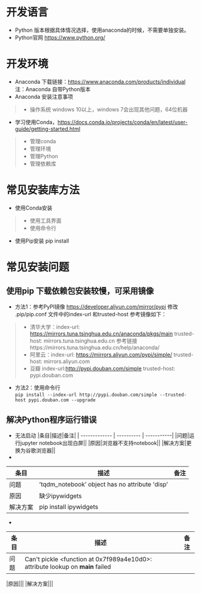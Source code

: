 # 开发语言
* Python 版本根据具体情况选择，使用anaconda的时候，不需要单独安装。
* Python官网  https://www.python.org/
# 开发环境
* Anaconda 下载链接：https://www.anaconda.com/products/individual  注：Anaconda 自带Python版本
* Anaconda 安装注意事项
> * 操作系统 windows 10以上，windows 7会出现其他问题，64位机器

* 学习使用Conda，https://docs.conda.io/projects/conda/en/latest/user-guide/getting-started.html
> * 管理conda
> * 管理环境
> * 管理Python
> * 管理依赖库

# 常见安装库方法
* 使用Conda安装 
> * 使用工具界面
> * 使用命令行
* 使用Pip安装 pip install
# 常见安装问题
## 使用pip 下载依赖包安装较慢，可采用镜像
* 方法1：参考PyPI镜像 https://developer.aliyun.com/mirror/pypi 修改 .pip/pip.conf 文件中的index-url 和trusted-host
参考镜像如下：
> * 清华大学：index-url: https://mirrors.tuna.tsinghua.edu.cn/anaconda/pkgs/main   trusted-host: mirrors.tuna.tsinghua.edu.cn 参考链接https://mirrors.tuna.tsinghua.edu.cn/help/anaconda/
> * 阿里云：index-url: https://mirrors.aliyun.com/pypi/simple/   trusted-host: mirrors.aliyun.com
> * 豆瓣  index-url:http://pypi.douban.com/simple trusted-host: pypi.douban.com
* 方法2：使用命令行  
`
pip install --index-url http://pypi.douban.com/simple --trusted-host pypi.douban.com --upgrade 
`
 
## 解决Python程序运行错误
* 无法启动 
|条目|描述|备注|
| ------------- | ---------- | -----------|
|问题|运行jupyter notebook出现白屏||
|原因|浏览器不支持notebook||
|解决方案|更换为谷歌浏览器||
* 
|条目|描述|备注|
| ------------- | ---------- | -----------|
|问题|’tqdm_notebook’ object has no attribute 'disp’||
|原因|缺少ipywidgets||
|解决方案|pip install ipywidgets||

*
|条目|描述|备注|
| ------------- | ---------- | -----------|
|问题|Can't pickle <function <lambda> at 0x7f989a4e10d0>: attribute lookup <lambda> on __main__ failed||

|原因|||
|解决方案|||